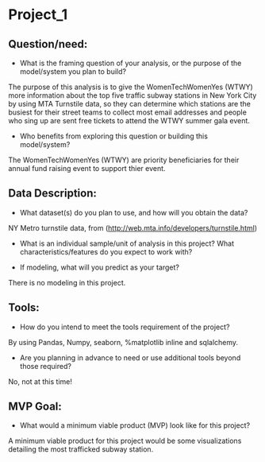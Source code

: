 # Project_1
## Question/need:

- What is the framing question of your analysis, or the purpose of the model/system you plan to build?

The purpose of this analysis is  to give the WomenTechWomenYes (WTWY) more information about the top five traffic subway stations in New York City by using MTA Turnstile data, so they can determine which stations are the busiest for their street teams to collect most email addresses and people who sing up are sent free tickets to attend the WTWY summer gala event.

- Who benefits from exploring this question or building this model/system?

The WomenTechWomenYes (WTWY) are priority beneficiaries for their annual fund raising event to support thier event.

## Data Description:

- What dataset(s) do you plan to use, and how will you obtain the data?

NY Metro turnstile data, from (http://web.mta.info/developers/turnstile.html)

- What is an individual sample/unit of analysis in this project? What characteristics/features do you expect to work with?

- If modeling, what will you predict as your target?

There is no modeling in this project.

## Tools:

- How do you intend to meet the tools requirement of the project?

By using Pandas, Numpy, seaborn, %matplotlib inline and sqlalchemy.

- Are you planning in advance to need or use additional tools beyond those required?

No, not at this time!


## MVP Goal:

- What would a minimum viable product (MVP) look like for this project?

A minimum viable product for this project would be some visualizations detailing the most trafficked subway station. 



